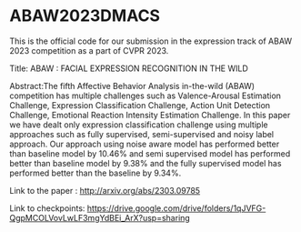 # ABAW2023DMACS
This is the official code for our submission in the expression track of ABAW 2023 competition as a part of CVPR 2023.

Title: ABAW : FACIAL EXPRESSION RECOGNITION IN THE WILD

Abstract:The fifth Affective Behavior Analysis in-the-wild (ABAW) competition has multiple challenges
such as Valence-Arousal Estimation Challenge, Expression Classification Challenge, Action Unit
Detection Challenge, Emotional Reaction Intensity Estimation Challenge. In this paper we have
dealt only expression classification challenge using multiple approaches such as fully supervised,
semi-supervised and noisy label approach. Our approach using noise aware model has performed
better than baseline model by 10.46% and semi supervised model has performed better than baseline
model by 9.38% and the fully supervised model has performed better than the baseline by 9.34%.

Link to the paper : http://arxiv.org/abs/2303.09785

Link to checkpoints: https://drive.google.com/drive/folders/1qJVFG-QgpMCOLVovLwLF3mgYdBEi_ArX?usp=sharing
